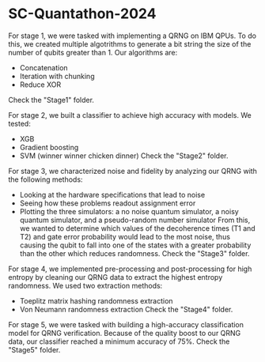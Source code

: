# SC-Quantathon-2024
For stage 1, we were tasked with implementing a QRNG on IBM QPUs. To do this, we created multiple algotrithms to generate a bit string the size of the number of qubits greater than 1. Our algorithms are:
- Concatenation
- Iteration with chunking
- Reduce XOR

Check the "Stage1" folder.

For stage 2, we built a classifier to achieve high accuracy with models. We tested:
- XGB
- Gradient boosting
- SVM (winner winner chicken dinner)
Check the "Stage2" folder.

For stage 3, we characterized noise and fidelity by analyzing our QRNG with the following methods: 
- Looking at the hardware specifications that lead to noise 
- Seeing how these problems readout assignment error
- Plotting the three simulators: a no noise quantum simulator, a noisy quantum simulator, and a pseudo-random number simulator
From this, we wanted to determine which values of the decoherence times (T1 and T2) and gate error probability would lead to the most noise, thus causing the qubit to fall into one of the states with a greater probability than the other which reduces randomness.
Check the "Stage3" folder.

For stage 4, we implemented pre-processing and post-processing for high entropy by cleaning our QRNG data to extract the highest entropy randomness. We used two extraction methods:
- Toeplitz matrix hashing randomness extraction
- Von Neumann randomness extraction
Check the "Stage4" folder.

For stage 5, we were tasked with building a high-accuracy classification model for QRNG verification. Because of the quality boost to our QRNG data, our classifier reached a minimum accuracy of 75%.
Check the "Stage5" folder.
